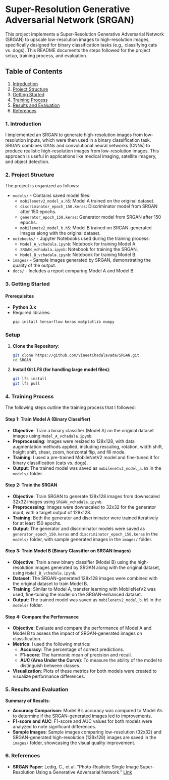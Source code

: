 # Super-Resolution Generative Adversarial Network (SRGAN)

This project implements a Super-Resolution Generative Adversarial Network (SRGAN) to upscale low-resolution images to high-resolution images, specifically designed for binary classification tasks (e.g., classifying cats vs. dogs). This README documents the steps followed for the project setup, training process, and evaluation.

## Table of Contents
1. [Introduction](#1-Introduction)
2. [Project Structure](#2-Project-Structure)
3. [Getting Started](#3_Getting-Started)
4. [Training Process](#4-Training-Process)
5. [Results and Evaluation](#5-Results-and-evaluation)
6. [References](#6-References)

### 1. Introduction

I implemented an SRGAN to generate high-resolution images from low-resolution inputs, which were then used in a binary classification task. SRGAN combines GANs and convolutional neural networks (CNNs) to produce realistic high-resolution images from low-resolution images. This approach is useful in applications like medical imaging, satellite imagery, and object detection.

### 2. Project Structure

The project is organized as follows:

- `models/` - Contains saved model files:
  - `mobilenetv2_model_a.h5`: Model A trained on the original dataset.
  - `discriminator_epoch_150.keras`: Discriminator model from SRGAN after 150 epochs.
  - `generator_epoch_150.keras`: Generator model from SRGAN after 150 epochs.
  - `mobilenetv2_model_b.h5`: Model B trained on SRGAN-generated images along with the original dataset.
- `notebooks/` - Jupyter Notebooks used during the training process:
  - `Model_A_vchadala.ipynb`: Notebook for training Model A.
  - `SRGAN_vchadala.ipynb`: Notebook for training the SRGAN.
  - `Model_B_vchadala.ipynb`: Notebook for training Model B.
- `images/` - Sample images generated by SRGAN, demonstrating the quality of the output.
- `docs/` - Includes a report comparing Model A and Model B.

### 3. Getting Started

#### Prerequisites
- **Python 3.x**
- Required libraries:
  ```bash
  pip install tensorflow keras matplotlib numpy

### Setup

1. **Clone the Repository**:
   ```bash
   git clone https://github.com/VineetChadalavada/SRGAN.git
   cd SRGAN
2. **Install Git LFS (for handling large model files)**:
   ```bash
   git lfs install
   git lfs pull
### 4. Training Process

The following steps outline the training process that I followed:

#### Step 1: Train Model A (Binary Classifier)
- **Objective**: Train a binary classifier (Model A) on the original dataset images using `Model_A_vchadala.ipynb`.
- **Preprocessing**: Images were resized to 128x128, with data augmentation methods applied, including rescaling, rotation, width shift, height shift, shear, zoom, horizontal flip, and fill mode.
- **Training**: I used a pre-trained MobileNetV2 model and fine-tuned it for binary classification (cats vs. dogs).
- **Output**: The trained model was saved as `mobilenetv2_model_a.h5` in the `models/` folder.

#### Step 2: Train the SRGAN
- **Objective**: Train SRGAN to generate 128x128 images from downscaled 32x32 images using `SRGAN_vchadala.ipynb`.
- **Preprocessing**: Images were downscaled to 32x32 for the generator input, with a target output of 128x128.
- **Training**: Both the generator and discriminator were trained iteratively for at least 150 epochs.
- **Output**: The generator and discriminator models were saved as `generator_epoch_150.keras` and `discriminator_epoch_150.keras` in the `models/` folder, with sample generated images in the `images/` folder.

#### Step 3: Train Model B (Binary Classifier on SRGAN Images)
- **Objective**: Train a new binary classifier (Model B) using the high-resolution images generated by SRGAN along with the original dataset, using `Model_B_vchadala.ipynb`.
- **Dataset**: The SRGAN-generated 128x128 images were combined with the original dataset to train Model B.
- **Training**: Similar to Model A, transfer learning with MobileNetV2 was used, fine-tuning the model on the SRGAN-enhanced dataset.
- **Output**: The trained model was saved as `mobilenetv2_model_b.h5` in the `models/` folder.

#### Step 4: Compare the Performance
- **Objective**: Evaluate and compare the performance of Model A and Model B to assess the impact of SRGAN-generated images on classification.
- **Metrics**: I used the following metrics:
  - **Accuracy**: The percentage of correct predictions.
  - **F1-score**: The harmonic mean of precision and recall.
  - **AUC (Area Under the Curve)**: To measure the ability of the model to distinguish between classes.
- **Visualization**: Plots of these metrics for both models were created to visualize performance differences.

### 5. Results and Evaluation

**Summary of Results**:
- **Accuracy Comparison**: Model B’s accuracy was compared to Model A’s to determine if the SRGAN-generated images led to improvements.
- **F1-score and AUC**: F1-score and AUC values for both models were analyzed to note significant differences.
- **Sample Images**: Sample images comparing low-resolution (32x32) and SRGAN-generated high-resolution (128x128) images are saved in the `images/` folder, showcasing the visual quality improvement.

### 6. References

- **SRGAN Paper**: Ledig, C., et al. "Photo-Realistic Single Image Super-Resolution Using a Generative Adversarial Network." [Link](https://doi.org/10.48550/arXiv.1609.04802)
